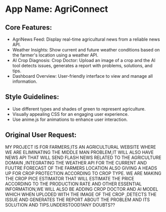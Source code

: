 # **App Name**: AgriConnect

## Core Features:

- AgriNews Feed: Display real-time agricultural news from a reliable news API.
- Weather Insights: Show current and future weather conditions based on the farmer's location using a weather API.
- AI Crop Diagnosis: Crop Doctor: Upload an image of a crop and the AI tool detects issues, generates a report with problems, solutions, and tips.
- Dashboard Overview: User-friendly interface to view and manage all information.

## Style Guidelines:

- Use different types and shades of green to represent agriculture.
- Visually appealing CSS for an engaging user experience.
- Use anime.js for animations to enhance user interaction.

## Original User Request:
MY PROJECT IS FOR FARMERS,ITS AN AGRICULTURAL WEBSITE WHERE WE ARE ELIMINATING THE MIDDLE MAN PROBLEM,IT WILL ALSO HAVE NEWS API THAT WILL SEND FLASH NEWS RELATED TO THE AGRICULTURE DOMAIN ,INTEGRATING THE WEATHER API FOR  THE CURRENT AND FUUTRE FORECAST OF THE FARMERS LOCATION ALSO GIVING A HEADS UP FOR CROP PROTECTION ACCORDING TO CROP TYPE. WE ARE MAKING THE CROP PICE ESTIMATOR THAT  WILL ESTIMATE THE PRICE ACCORDING TO THE PRODUCTION RATE AND OTHER ESSENTIAL INFORMATION,WE WILL ALSO BE ADDING CROP DOCTOR AND AI MODEL WHICH WHEN UPLODED WITH THE IMAGE OF THE CROP ,DETECTS THE ISSUE AND GENERATES THE REPORT ABOUT THE PROBLEM AND ITS SOLUTION AND TIPS.UNDERSTOOD?ANY DOUBTS??
  